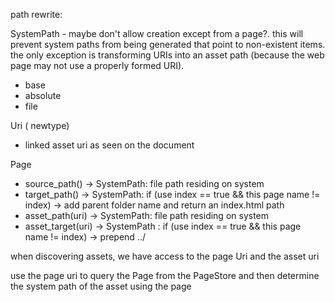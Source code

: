 path rewrite:

SystemPath - maybe don't allow creation except from a page?. this will prevent system paths from being generated that point to non-existent items. the only exception is transforming URIs into an asset path (because the web page may not use a properly formed URI).
 - base
 - absolute
 - file

Uri ( newtype)
- linked asset uri as seen on the document

Page
 - source_path() -> SystemPath: file path residing on system
 - target_path() -> SystemPath: if (use index == true && this page name != index) -> add parent folder name and return an index.html path
 - asset_path(uri) -> SystemPath: file path residing on system
 - asset_target(uri) -> SystemPath : if (use index == true && this page name != index) -> prepend ../


when discovering assets, we have access to the page Uri and the asset uri

use the page uri to query the Page from the PageStore and then
determine the system path of the asset using the page

